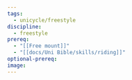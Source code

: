 ```yaml
---
tags:
  - unicycle/freestyle
discipline:
  - freestyle
prereq:
  - "[[Free mount]]"
  - "[[docs/Uni Bible/skills/riding]]"
optional-prereq: 
image: 
---
```


